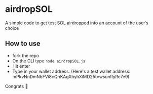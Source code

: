 # airdropSOL
A simple code to get test SOL airdropped into an account of the user’s choice

## How to use
- fork the repo
- On the CLI type `node airdropSOL.js`
- Hit enter
- Type in your wallet address. (Here's a test wallet address: mPkvNnDmNbFVi8cQhKAgXhyhXiMD25tvwsunRyRc7e9)

Congrats 🎉
